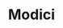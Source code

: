 ---
address: De Rijt 6
title: Modici
city: Laren
zip: 1251 JM
country: Netherlands
lat: 52.258074
lng: 5.227031
phone: 035 5388180
email: info@modici.nl
url: 
---